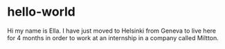 # hello-world

Hi my name is Ella. I have just moved to Helsinki from Geneva to live here for 4 months in order to work at an internship in a company called Miltton.
